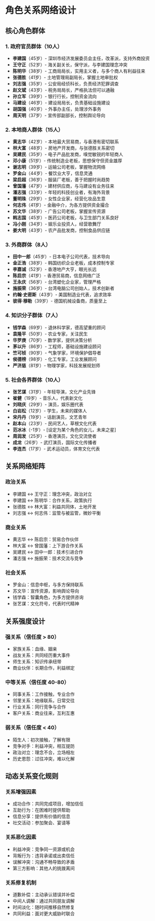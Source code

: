 # 角色关系网络设计

## 核心角色群体

### 1. 政府官员群体（10人）
- **李建国**（45岁）- 深圳市经济发展委员会主任，改革派，支持外商投资
- **王守正**（52岁）- 海关副关长，保守派，与李建国理念冲突
- **陈明华**（38岁）- 工商局局长，实用主义者，与多个商人有利益往来
- **张德胜**（41岁）- 土地管理局副局长，掌握土地审批权
- **刘志强**（35岁）- 公安局经侦科长，负责经济犯罪调查
- **赵文斌**（43岁）- 税务局局长，严格执法但可以通融
- **孙立军**（39岁）- 银行行长，控制资金流向
- **马建设**（46岁）- 建设局局长，负责基础设施建设
- **胡国强**（40岁）- 外事办主任，处理涉外事务
- **周天明**（37岁）- 宣传部副部长，控制舆论导向

### 2. 本地商人群体（15人）
- **黄志华**（42岁）- 本地最大贸易商，与香港有密切联系
- **林大富**（48岁）- 房地产开发商，与张德胜关系密切
- **吴建民**（35岁）- 电子产品批发商，嗅觉敏锐的年轻商人
- **邓小康**（51岁）- 传统制造业老板，思想保守但资金雄厚
- **谢志明**（39岁）- 运输公司老板，掌握物流网络
- **罗金山**（44岁）- 餐饮业大亨，信息灵通
- **梁启超**（36岁）- 服装厂老板，善于把握时尚趋势
- **曾国藩**（47岁）- 建材供应商，与马建设有业务往来
- **潘志强**（33岁）- 年轻的科技创业者，有海外背景
- **董明珠**（29岁）- 女性企业家，经营化妆品生意
- **何志伟**（41岁）- 金融中介，为各方提供资金撮合
- **苏文华**（38岁）- 广告公司老板，掌握宣传资源
- **韩志国**（45岁）- 医药公司老板，与卫生部门关系良好
- **冯小刚**（34岁）- 娱乐业投资人，经营歌舞厅
- **姜大明**（43岁）- 农产品批发商，控制食品供应链

### 3. 外商群体（8人）
- **田中一郎**（45岁）- 日本电子公司代表，技术导向
- **金正浩**（38岁）- 韩国纺织企业老板，成本控制专家
- **李嘉诚**（52岁）- 香港地产大亨，眼光长远
- **陈启宗**（41岁）- 香港贸易商，信息网络广泛
- **王永庆**（56岁）- 台湾塑化企业家，管理严格
- **施振荣**（36岁）- 台湾电脑公司创始人，技术创新者
- **约翰·史密斯**（43岁）- 美国制造业代表，追求效率
- **彼得·穆勒**（39岁）- 德国机械设备商，质量至上

### 4. 知识分子群体（7人）
- **钱学森**（69岁）- 退休科学家，德高望重的顾问
- **袁隆平**（50岁）- 农业专家，关注民生
- **华罗庚**（70岁）- 数学家，提供决策分析
- **茅以升**（86岁）- 工程师，基础设施建设顾问
- **竺可桢**（90岁）- 气象学家，环境保护倡导者
- **侯德榜**（98岁）- 化工专家，工业发展顾问
- **严济慈**（81岁）- 物理学家，科技发展规划师

### 5. 社会各界群体（10人）
- **张艺谋**（31岁）- 年轻导演，文化产业先锋
- **崔健**（19岁）- 音乐人，代表新文化
- **刘晓庆**（29岁）- 演员，娱乐圈代表
- **白岩松**（12岁）- 学生，未来的媒体人
- **宋丹丹**（19岁）- 话剧演员，文艺青年
- **赵本山**（23岁）- 民间艺人，草根文化代表
- **范冰冰**（-1岁）- [设定为某个角色的女儿，未来之星]
- **周润发**（25岁）- 香港演员，文化交流使者
- **成龙**（26岁）- 武打演员，国际文化传播者
- **李连杰**（17岁）- 武术运动员，体育文化代表

## 关系网络矩阵

### 政治关系
- 李建国 ↔ 王守正：理念冲突，政治对立
- 李建国 ↔ 陈明华：合作关系，政策执行
- 张德胜 ↔ 林大富：利益共同体，土地开发
- 刘志强 ↔ 何志伟：监管与被监管，微妙平衡

### 商业关系
- 黄志华 ↔ 陈启宗：贸易合作伙伴
- 林大富 ↔ 曾国藩：上下游合作关系
- 吴建民 ↔ 田中一郎：技术引进合作
- 潘志强 ↔ 施振荣：技术交流与竞争

### 社会关系
- 罗金山：信息中枢，与多方保持联系
- 苏文华：宣传资源，影响舆论导向
- 钱学森：智囊角色，为多方提供咨询
- 张艺谋：文化符号，代表时代精神

## 关系强度设计

### 强关系（信任度 > 80）
- 家族关系：血缘、姻亲
- 战友关系：共同经历重大事件
- 师生关系：知识传承纽带
- 商业伙伴：长期合作，利益绑定

### 中等关系（信任度 40-80）
- 同事关系：工作接触，专业合作
- 邻里关系：地缘联系，日常交往
- 行业关系：同行竞争与合作
- 客户关系：商业往来，互利互惠

### 弱关系（信任度 < 40）
- 陌生人：初次接触，了解有限
- 竞争对手：利益冲突，相互提防
- 政治对立：理念不合，立场相左
- 历史恩怨：过往冲突，难以化解

## 动态关系变化规则

### 关系增强因素
- 成功合作：共同完成项目，增加信任
- 互助行为：在困难时提供帮助
- 信息分享：提供有价值的信息
- 社交活动：参加聚会、宴请等

### 关系恶化因素
- 利益冲突：竞争同一资源或机会
- 背叛行为：违背承诺或出卖信任
- 误解冲突：沟通不畅导致的矛盾
- 第三方影响：其他人的挑拨离间

### 关系修复机制
- 道歉补偿：主动承认错误并补偿
- 中间人调解：通过共同朋友调解
- 时间淡化：随时间推移自然修复
- 共同利益：面对更大威胁时联合
